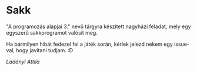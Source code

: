 # Sakk

"A programozás alapjai 3." nevű tárgyra készített nagyházi feladat, mely egy egyszerű sakkprogramot valósít meg.

Ha bármilyen hibát fedezel fel a játék során, kérlek jelezd nekem egy issue-val, hogy javítani tudjam. :D

*Ladányi Attila*
